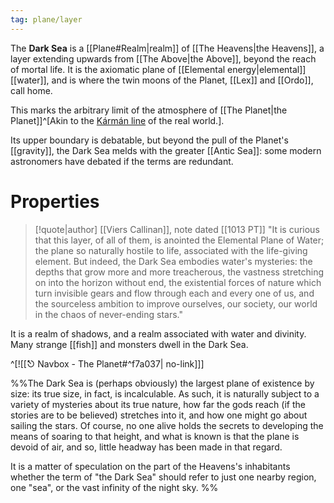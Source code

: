 ```yaml
---
tag: plane/layer
---
```

The **Dark Sea** is a [[Plane#Realm|realm]] of [[The Heavens|the Heavens]], a layer extending upwards from [[The Above|the Above]], beyond the reach of mortal life. It is the axiomatic plane of [[Elemental energy|elemental]] [[water]], and is where the twin moons of the Planet, [[Lex]] and [[Ordo]], call home.

This marks the arbitrary limit of the atmosphere of [[The Planet|the Planet]]^[Akin to the [Kármán line](https://en.wikipedia.org/wiki/K%C3%A1rm%C3%A1n_line) of the real world.]. 

Its upper boundary is debatable, but beyond the pull of the Planet's [[gravity]], the Dark Sea melds with the greater [[Antic Sea]]: some modern astronomers have debated if the terms are redundant. 

# Properties
> [!quote|author] [[Viers Callinan]], note dated [[1013 PT]]
> "It is curious that this layer, of all of them, is anointed the Elemental Plane of Water; the plane so naturally hostile to life, associated with the life-giving element. But indeed, the Dark Sea embodies water's mysteries: the depths that grow more and more treacherous, the vastness stretching on into the horizon without end, the existential forces of nature which turn invisible gears and flow through each and every one of us, and the sourceless ambition to improve ourselves, our society, our world in the chaos of never-ending stars."

It is a realm of shadows, and a realm associated with water and divinity. Many strange [[fish]] and monsters dwell in the Dark Sea.



^[![[⎋ Navbox - The Planet#^f7a037| no-link]]]

%%The Dark Sea is (perhaps obviously) the largest plane of existence by size: its true size, in fact, is incalculable. As such, it is naturally subject to a variety of mysteries about its true nature, how far the gods reach (if the stories are to be believed) stretches into it, and how one might go about sailing the stars. Of course, no one alive holds the secrets to developing the means of soaring to that height, and what is known is that the plane is devoid of air, and so, little headway has been made in that regard.

It is a matter of speculation on the part of the Heavens's inhabitants whether the term of "the Dark Sea" should refer to just one nearby region, one "sea", or the vast infinity of the night sky. %%
